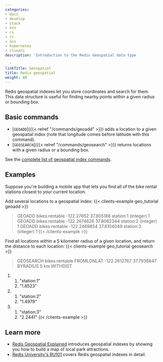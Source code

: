 ```yaml
---
categories:
- docs
- develop
- stack
- oss
- rs
- rc
- oss
- kubernetes
- clients
description: 'Introduction to the Redis Geospatial data type

  '
linkTitle: Geospatial
title: Redis geospatial
weight: 80
---
```


Redis geospatial indexes let you store coordinates and search for them.
This data structure is useful for finding nearby points within a given radius or bounding box.

## Basic commands

* [`GEOADD`]({{< relref "/commands/geoadd" >}}) adds a location to a given geospatial index (note that longitude comes before latitude with this command).
* [`GEOSEARCH`]({{< relref "/commands/geosearch" >}}) returns locations with a given radius or a bounding box.

See the [complete list of geospatial index commands](https://redis.io/commands/?group=geo).


## Examples

Suppose you're building a mobile app that lets you find all of the bike rental stations closest to your current location.

Add several locations to a geospatial index:
{{< clients-example geo_tutorial geoadd >}}
> GEOADD bikes:rentable -122.27652 37.805186 station:1
(integer) 1
> GEOADD bikes:rentable -122.2674626 37.8062344 station:2
(integer) 1
> GEOADD bikes:rentable -122.2469854 37.8104049 station:3
(integer) 1
{{< /clients-example >}}

Find all locations within a 5 kilometer radius of a given location, and return the distance to each location:
{{< clients-example geo_tutorial geosearch >}}
> GEOSEARCH bikes:rentable FROMLONLAT -122.2612767 37.7936847 BYRADIUS 5 km WITHDIST
1) 1) "station:1"
   2) "1.8523"
2) 1) "station:2"
   2) "1.4979"
3) 1) "station:3"
   2) "2.2441"
{{< /clients-example >}}

## Learn more

* [Redis Geospatial Explained](https://www.youtube.com/watch?v=qftiVQraxmI) introduces geospatial indexes by showing you how to build a map of local park attractions.
* [Redis University's RU101](https://university.redis.com/courses/ru101/) covers Redis geospatial indexes in detail.
